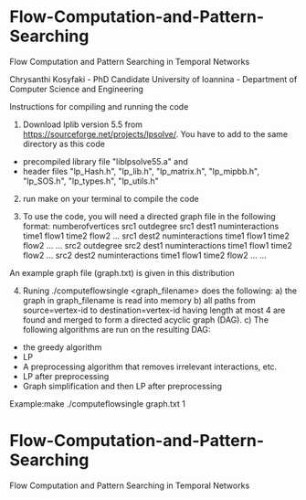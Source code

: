 # Flow-Computation-and-Pattern-Searching
Flow Computation and Pattern Searching in Temporal Networks


Chrysanthi Kosyfaki - PhD Candidate
 University of Ioannina - Department of Computer Science and Engineering

Instructions for compiling and running the code

1) Download lplib version 5.5 from https://sourceforge.net/projects/lpsolve/. You have to add to the same directory as this code 
- precompiled library file "liblpsolve55.a" and
- header files "lp_Hash.h", "lp_lib.h", "lp_matrix.h", "lp_mipbb.h", "lp_SOS.h", "lp_types.h", "lp_utils.h"

2) run make on your terminal to compile the code

3) To use the code, you will need a directed graph file in the following format:
numberofvertices
src1 outdegree
src1 dest1 numinteractions time1 flow1 time2 flow2 ...
src1 dest2 numinteractions time1 flow1 time2 flow2 ...
...
src2 outdegree
src2 dest1 numinteractions time1 flow1 time2 flow2 ...
src2 dest2 numinteractions time1 flow1 time2 flow2 ...
...

An example graph file (graph.txt) is given in this distribution

4) Runing ./computeflowsingle  <graph_filename> <vertex-id> does the following:
a) the graph in graph_filename is read into memory
b) all paths from source=vertex-id to destination=vertex-id having length at most 4 are found and merged to form a directed acyclic graph (DAG). 
c) The following algorithms are run on the resulting DAG:
- the greedy algorithm
- LP
- A preprocessing algorithm that removes irrelevant interactions, etc.
- LP after preprocessing
- Graph simplification and then LP after preprocessing 

Example:make
        ./computeflowsingle graph.txt 1




# Flow-Computation-and-Pattern-Searching
Flow Computation and Pattern Searching in Temporal Networks
